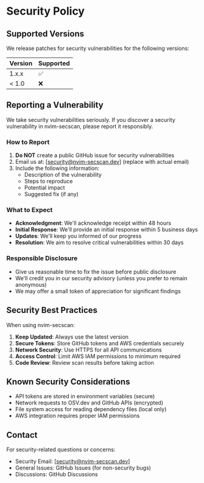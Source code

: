 # Security Policy

## Supported Versions

We release patches for security vulnerabilities for the following versions:

| Version | Supported          |
| ------- | ------------------ |
| 1.x.x   | :white_check_mark: |
| < 1.0   | :x:                |

## Reporting a Vulnerability

We take security vulnerabilities seriously. If you discover a security vulnerability in nvim-secscan, please report it responsibly.

### How to Report

1. **Do NOT** create a public GitHub issue for security vulnerabilities
2. Email us at: [security@nvim-secscan.dev] (replace with actual email)
3. Include the following information:
   - Description of the vulnerability
   - Steps to reproduce
   - Potential impact
   - Suggested fix (if any)

### What to Expect

- **Acknowledgment**: We'll acknowledge receipt within 48 hours
- **Initial Response**: We'll provide an initial response within 5 business days
- **Updates**: We'll keep you informed of our progress
- **Resolution**: We aim to resolve critical vulnerabilities within 30 days

### Responsible Disclosure

- Give us reasonable time to fix the issue before public disclosure
- We'll credit you in our security advisory (unless you prefer to remain anonymous)
- We may offer a small token of appreciation for significant findings

## Security Best Practices

When using nvim-secscan:

1. **Keep Updated**: Always use the latest version
2. **Secure Tokens**: Store GitHub tokens and AWS credentials securely
3. **Network Security**: Use HTTPS for all API communications
4. **Access Control**: Limit AWS IAM permissions to minimum required
5. **Code Review**: Review scan results before taking action

## Known Security Considerations

- API tokens are stored in environment variables (secure)
- Network requests to OSV.dev and GitHub APIs (encrypted)
- File system access for reading dependency files (local only)
- AWS integration requires proper IAM permissions

## Contact

For security-related questions or concerns:
- Security Email: [security@nvim-secscan.dev]
- General Issues: GitHub Issues (for non-security bugs)
- Discussions: GitHub Discussions